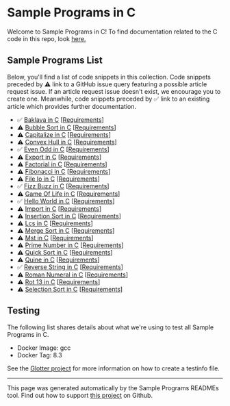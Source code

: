# Sample Programs in C

Welcome to Sample Programs in C! To find documentation related to the C code in this repo, look [here.](https://sample-programs.therenegadecoder.com/languages/c)

## Sample Programs List

Below, you'll find a list of code snippets in this collection. Code snippets preceded by :warning: link to a GitHub issue query featuring a possible article request issue. If an article request issue doesn't exist, we encourage you to create one. Meanwhile, code snippets preceded by :white_check_mark: link to an existing article which provides further documentation.

- :white_check_mark: [Baklava in C](https://sample-programs.therenegadecoder.com/projects/baklava/c) [[Requirements](https://sample-programs.therenegadecoder.com/projects/baklava)]
- :warning: [Bubble Sort in C](https://github.com//TheRenegadeCoder/sample-programs-website/issues?utf8=%E2%9C%93&q=is%3Aissue+is%3Aopen+bubble+sort+c) [[Requirements](https://sample-programs.therenegadecoder.com/projects/bubble-sort)]
- :warning: [Capitalize in C](https://github.com//TheRenegadeCoder/sample-programs-website/issues?utf8=%E2%9C%93&q=is%3Aissue+is%3Aopen+capitalize+c) [[Requirements](https://sample-programs.therenegadecoder.com/projects/capitalize)]
- :warning: [Convex Hull in C](https://github.com//TheRenegadeCoder/sample-programs-website/issues?utf8=%E2%9C%93&q=is%3Aissue+is%3Aopen+convex+hull+c) [[Requirements](https://sample-programs.therenegadecoder.com/projects/convex-hull)]
- :white_check_mark: [Even Odd in C](https://sample-programs.therenegadecoder.com/projects/even-odd/c) [[Requirements](https://sample-programs.therenegadecoder.com/projects/even-odd)]
- :warning: [Export in C](https://github.com//TheRenegadeCoder/sample-programs-website/issues?utf8=%E2%9C%93&q=is%3Aissue+is%3Aopen+export+c) [[Requirements](https://sample-programs.therenegadecoder.com/projects/import-export)]
- :warning: [Factorial in C](https://github.com//TheRenegadeCoder/sample-programs-website/issues?utf8=%E2%9C%93&q=is%3Aissue+is%3Aopen+factorial+c) [[Requirements](https://sample-programs.therenegadecoder.com/projects/factorial)]
- :warning: [Fibonacci in C](https://github.com//TheRenegadeCoder/sample-programs-website/issues?utf8=%E2%9C%93&q=is%3Aissue+is%3Aopen+fibonacci+c) [[Requirements](https://sample-programs.therenegadecoder.com/projects/fibonacci)]
- :warning: [File Io in C](https://github.com//TheRenegadeCoder/sample-programs-website/issues?utf8=%E2%9C%93&q=is%3Aissue+is%3Aopen+file+io+c) [[Requirements](https://sample-programs.therenegadecoder.com/projects/file-io)]
- :white_check_mark: [Fizz Buzz in C](https://sample-programs.therenegadecoder.com/projects/fizz-buzz/c) [[Requirements](https://sample-programs.therenegadecoder.com/projects/fizz-buzz)]
- :warning: [Game Of Life in C](https://github.com//TheRenegadeCoder/sample-programs-website/issues?utf8=%E2%9C%93&q=is%3Aissue+is%3Aopen+game+of+life+c) [[Requirements](https://sample-programs.therenegadecoder.com/projects/game-of-life)]
- :white_check_mark: [Hello World in C](https://sample-programs.therenegadecoder.com/projects/hello-world/c) [[Requirements](https://sample-programs.therenegadecoder.com/projects/hello-world)]
- :warning: [Import in C](https://github.com//TheRenegadeCoder/sample-programs-website/issues?utf8=%E2%9C%93&q=is%3Aissue+is%3Aopen+import+c) [[Requirements](https://sample-programs.therenegadecoder.com/projects/import-export)]
- :warning: [Insertion Sort in C](https://github.com//TheRenegadeCoder/sample-programs-website/issues?utf8=%E2%9C%93&q=is%3Aissue+is%3Aopen+insertion+sort+c) [[Requirements](https://sample-programs.therenegadecoder.com/projects/insertion-sort)]
- :warning: [Lcs in C](https://github.com//TheRenegadeCoder/sample-programs-website/issues?utf8=%E2%9C%93&q=is%3Aissue+is%3Aopen+lcs+c) [[Requirements](https://sample-programs.therenegadecoder.com/projects/lcs)]
- :warning: [Merge Sort in C](https://github.com//TheRenegadeCoder/sample-programs-website/issues?utf8=%E2%9C%93&q=is%3Aissue+is%3Aopen+merge+sort+c) [[Requirements](https://sample-programs.therenegadecoder.com/projects/merge-sort)]
- :warning: [Mst in C](https://github.com//TheRenegadeCoder/sample-programs-website/issues?utf8=%E2%9C%93&q=is%3Aissue+is%3Aopen+mst+c) [[Requirements](https://sample-programs.therenegadecoder.com/projects/mst)]
- :warning: [Prime Number in C](https://github.com//TheRenegadeCoder/sample-programs-website/issues?utf8=%E2%9C%93&q=is%3Aissue+is%3Aopen+prime+number+c) [[Requirements](https://sample-programs.therenegadecoder.com/projects/prime-number)]
- :warning: [Quick Sort in C](https://github.com//TheRenegadeCoder/sample-programs-website/issues?utf8=%E2%9C%93&q=is%3Aissue+is%3Aopen+quick+sort+c) [[Requirements](https://sample-programs.therenegadecoder.com/projects/quick-sort)]
- :warning: [Quine in C](https://github.com//TheRenegadeCoder/sample-programs-website/issues?utf8=%E2%9C%93&q=is%3Aissue+is%3Aopen+quine+c) [[Requirements](https://sample-programs.therenegadecoder.com/projects/quine)]
- :white_check_mark: [Reverse String in C](https://sample-programs.therenegadecoder.com/projects/reverse-string/c) [[Requirements](https://sample-programs.therenegadecoder.com/projects/reverse-string)]
- :warning: [Roman Numeral in C](https://github.com//TheRenegadeCoder/sample-programs-website/issues?utf8=%E2%9C%93&q=is%3Aissue+is%3Aopen+roman+numeral+c) [[Requirements](https://sample-programs.therenegadecoder.com/projects/roman-numeral)]
- :warning: [Rot 13 in C](https://github.com//TheRenegadeCoder/sample-programs-website/issues?utf8=%E2%9C%93&q=is%3Aissue+is%3Aopen+rot+13+c) [[Requirements](https://sample-programs.therenegadecoder.com/projects/rot-13)]
- :warning: [Selection Sort in C](https://github.com//TheRenegadeCoder/sample-programs-website/issues?utf8=%E2%9C%93&q=is%3Aissue+is%3Aopen+selection+sort+c) [[Requirements](https://sample-programs.therenegadecoder.com/projects/selection-sort)]

## Testing

The following list shares details about what we're using to test all Sample Programs in C.

- Docker Image: gcc
- Docker Tag: 8.3

See the [Glotter project](https://github.com/auroq/glotter) for more information on how to create a testinfo file.

---

This page was generated automatically by the Sample Programs READMEs tool. Find out how to support [this project](https://github.com/TheRenegadeCoder/sample-programs-readmes) on Github.